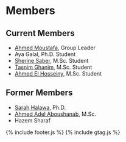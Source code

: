 # Members

## Current Members
- [Ahmed Moustafa](AhmedMoustafa.md), Group Leader
- Aya Galal, Ph.D. Student
- [Sherine Saber](SherineSaber.md), M.Sc. Student
- [Tasnim Ghanim](tasnimghanim.md), M.Sc. Student
- [Ahmed El Hosseiny](ahmedelhosseiny.md), M.Sc. Student


## Former Members
- [Sarah Halawa](SarahHalawa.md), Ph.D.
- [Ahmed Adel Aboushanab](ahmedadelaboushanab.md), M.Sc.
- Hazem Sharaf


{% include footer.js %}
{% include gtag.js %}
